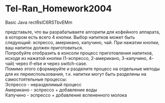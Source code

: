 # Tel-Ran_Homework2004
Basic Java  rectRslC6RSTbvEMm

представьте, что вы разрабатываете алгоритм для кофейного аппарата, в котором есть всего 4 кнопки. Выбор напитков может быть следующий: эспрессо, американо, капучино, чай. При нажатии кнопки, ваш напиток должен приготовиться.\
Попробуйте отобразить в консоли процесс приготовления напитков, исходя из нажатой кнопки (1-эспрессо, 2-американо, 3-капучино, 4- чай) через if-else и через switch-case.\
Помимо этого сформируйте и разделите процесс на отдельные методы для их переиспользования, т.к. напитки могут быть разделены на самостоятельные процессы:\
Эспрессо - неразделимый процесс\
Американо - эспрессо + добавление воды\
Капучино - эспрессо + добавление вспененного молока
